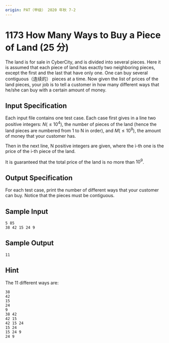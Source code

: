 ```yaml
---
origin: PAT（甲级） 2020 年秋 7-2
---
```


# 1173 How Many Ways to Buy a Piece of Land (25 分)

The land is for sale in CyberCity, and is divided into several pieces. Here it is assumed that each piece of land has exactly two neighboring pieces, except the first and the last that have only one. One can buy several contiguous（连续的） pieces at a time. Now given the list of prices of the land pieces, your job is to tell a customer in how many different ways that he/she can buy with a certain amount of money.

## Input Specification

Each input file contains one test case. Each case first gives in a line two positive integers: $N (\le 10^4)$, the number of pieces of the land (hence the land pieces are numbered from 1 to N in order), and $M (\le 10^9)$, the amount of money that your customer has.

Then in the next line, N positive integers are given, where the i\-th one is the price of the i\-th piece of the land.

It is guaranteed that the total price of the land is no more than $10^9$.

## Output Specification

For each test case, print the number of different ways that your customer can buy. Notice that the pieces must be contiguous.

## Sample Input

    5 85
    38 42 15 24 9

## Sample Output

    11

## Hint

The 11 different ways are:

    38
    42
    15
    24
    9
    38 42
    42 15
    42 15 24
    15 24
    15 24 9
    24 9

